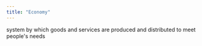 ```yaml
---
title: "Economy"
---
```

system by which goods and services are produced and distributed to meet people's needs

